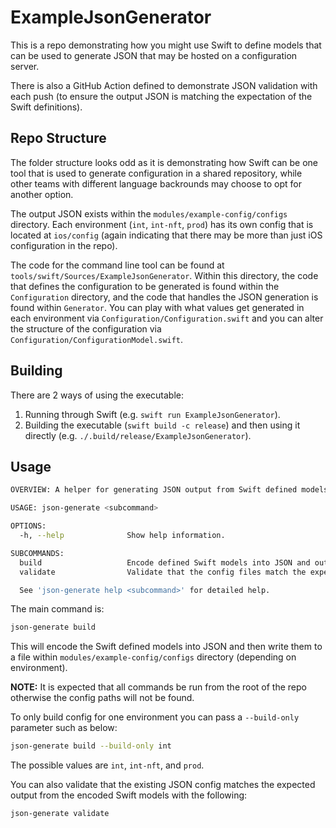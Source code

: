 # ExampleJsonGenerator

This is a repo demonstrating how you might use Swift to define models that can be used to generate JSON that may be hosted on a configuration server.

There is also a GitHub Action defined to demonstrate JSON validation with each push (to ensure the output JSON is matching the expectation of the Swift definitions).

## Repo Structure

The folder structure looks odd as it is demonstrating how Swift can be one tool that is used to generate configuration in a shared repository, while other teams with different language backrounds may choose to opt for another option.

The output JSON exists within the `modules/example-config/configs` directory. Each environment (`int`, `int-nft`, `prod`) has its own config that is located at `ios/config` (again indicating that there may be more than just iOS configuration in the repo).

The code for the command line tool can be found at `tools/swift/Sources/ExampleJsonGenerator`. Within this directory, the code that defines the configuration to be generated is found within the `Configuration` directory, and the code that handles the JSON generation is found within `Generator`. You can play with what values get generated in each environment via `Configuration/Configuration.swift` and you can alter the structure of the configuration via `Configuration/ConfigurationModel.swift`. 

## Building
There are 2 ways of using the executable:
1) Running through Swift (e.g. `swift run ExampleJsonGenerator`).
2) Building the executable (`swift build -c release`) and then using it directly (e.g. `./.build/release/ExampleJsonGenerator`).

## Usage
```sh
OVERVIEW: A helper for generating JSON output from Swift defined models.

USAGE: json-generate <subcommand>

OPTIONS:
  -h, --help              Show help information.

SUBCOMMANDS:
  build                   Encode defined Swift models into JSON and output the files into config directories.
  validate                Validate that the config files match the expected encoded output from the Swift definitions.

  See 'json-generate help <subcommand>' for detailed help.
```

The main command is:
```sh
json-generate build
```
This will encode the Swift defined models into JSON and then write them to a file within `modules/example-config/configs` directory (depending on environment).

**NOTE:** It is expected that all commands be run from the root of the repo otherwise the config paths will not be found.

To only build config for one environment you can pass a `--build-only` parameter such as below:
```sh
json-generate build --build-only int
``` 
The possible values are `int`, `int-nft`, and `prod`.

You can also validate that the existing JSON config matches the expected output from the encoded Swift models with the following:
```sh
json-generate validate
```
